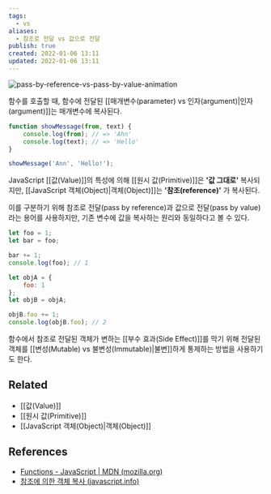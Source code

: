 ```yaml
---
tags:
  - vs
aliases:
  - 참조로 전달 vs 값으로 전달
publish: true
created: 2022-01-06 13:11
updated: 2022-01-06 13:11
---
```


![pass-by-reference-vs-pass-by-value-animation](https://blog.penjee.com/wp-content/uploads/2015/02/pass-by-reference-vs-pass-by-value-animation.gif)

함수를 호출할 때, 함수에 전달된 [[매개변수(parameter) vs 인자(argument)|인자(argument)]]는 매개변수에 복사된다.

```js
function showMessage(from, text) {
	console.log(from); // => 'Ahn'
	console.log(text); // => 'Hello'
}

showMessage('Ann', 'Hello!');
```

JavaScript [[값(Value)]]의 특성에 의해 [[원시 값(Primitive)]]은 **'값 그대로'** 복사되지만, [[JavaScript 객체(Object)|객체(Object)]]는 **'참조(reference)'** 가 복사된다.

이를 구분하기 위해 참조로 전달(pass by reference)과 값으로 전달(pass by value)라는 용어를 사용하지만, 기존 변수에 값을 복사하는 원리와 동일하다고 볼 수 있다.

```js
let foo = 1;
let bar = foo;

bar += 1;
console.log(foo); // 1

let objA = {
	foo: 1
};
let objB = objA;

objB.foo += 1;
console.log(objB.foo); // 2
```

함수에서 참조로 전달된 객체가 변하는 [[부수 효과(Side Effect)]]를 막기 위해 전달된 객체를 [[변성(Mutable) vs 불변성(Immutable)|불변]]하게 통제하는 방법을 사용하기도 한다. 

## Related

- [[값(Value)]]
- [[원시 값(Primitive)]]
- [[JavaScript 객체(Object)|객체(Object)]]

## References

- [Functions - JavaScript | MDN (mozilla.org)](https://developer.mozilla.org/en-US/docs/Web/JavaScript/Guide/Functions#function_declarations)
- [참조에 의한 객체 복사 (javascript.info)](https://ko.javascript.info/object-copy)